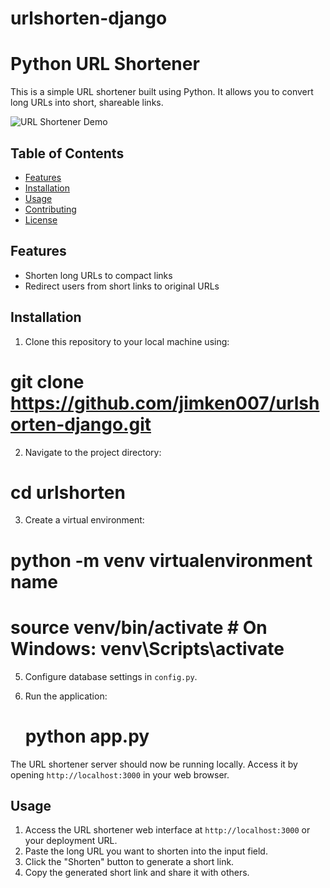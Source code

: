 # urlshorten-django
# Python URL Shortener

This is a simple URL shortener built using Python. It allows you to convert long URLs into short, shareable links.

![URL Shortener Demo](demo.gif)

## Table of Contents

- [Features](#features)
- [Installation](#installation)
- [Usage](#usage)
- [Contributing](#contributing)
- [License](#license)

## Features

- Shorten long URLs to compact links
- Redirect users from short links to original URLs

## Installation

1. Clone this repository to your local machine using:
# git clone https://github.com/jimken007/urlshorten-django.git
2. Navigate to the project directory:
# cd urlshorten
3. Create a virtual environment:
# python -m venv virtualenvironment name
# source venv/bin/activate # On Windows: venv\Scripts\activate
5. Configure database settings in `config.py`.

6. Run the application:
   # python app.py

The URL shortener server should now be running locally. Access it by opening `http://localhost:3000` in your web browser.

## Usage

1. Access the URL shortener web interface at `http://localhost:3000` or your deployment URL.
2. Paste the long URL you want to shorten into the input field.
3. Click the "Shorten" button to generate a short link.
4. Copy the generated short link and share it with others.


   
